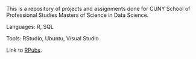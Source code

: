 This is a repository of projects and assignments done for CUNY School of Professional Studies Masters of Science in Data Science.

Languages: R, SQL

Tools: RStudio, Ubuntu, Visual Studio

Link to [RPubs](https://rpubs.com/ShanaFarber).